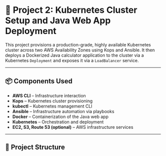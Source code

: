 # 🚀 Project 2: Kubernetes Cluster Setup and Java Web App Deployment

This project provisions a production-grade, highly available Kubernetes cluster across two AWS Availability Zones using Kops and Ansible. It then deploys a Dockerized Java calculator application to the cluster via a Kubernetes `Deployment` and exposes it via a `LoadBalancer` service.

---

## 📦 Components Used

- **AWS CLI** – Infrastructure interaction
- **Kops** – Kubernetes cluster provisioning
- **kubectl** – Kubernetes management CLI
- **Ansible** – Infrastructure automation via playbooks
- **Docker** – Containerization of the Java web app
- **Kubernetes** – Orchestration and deployment
- **EC2, S3, Route 53 (optional)** – AWS infrastructure services

---

## 📁 Project Structure

